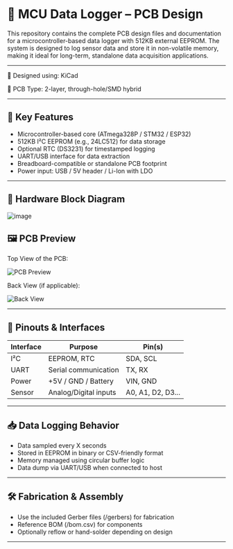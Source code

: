 # 🧾 MCU Data Logger – PCB Design

This repository contains the complete PCB design files and documentation for a microcontroller-based data logger with 512KB external EEPROM. The system is designed to log sensor data and store it in non-volatile memory, making it ideal for long-term, standalone data acquisition applications.

---

🔧 Designed using: KiCad 

📐 PCB Type: 2-layer, through-hole/SMD hybrid

---

## 🔋 Key Features
* Microcontroller-based core (ATmega328P / STM32 / ESP32)
* 512KB I²C EEPROM (e.g., 24LC512) for data storage
* Optional RTC (DS3231) for timestamped logging
* UART/USB interface for data extraction
* Breadboard-compatible or standalone PCB footprint
* Power input: USB / 5V header / Li-Ion with LDO
---


## 🔧 Hardware Block Diagram
![image](https://github.com/user-attachments/assets/c6f2ce94-99b2-4912-8d6f-8fb5d41b08d6)



## 🖼️ PCB Preview
Top View of the PCB:

![PCB Preview](readme_assets/pcb_render_top.png)

Back View (if applicable):

![Back View](readme_assets/pcb_render_bottom.png)

---

## 📐 Pinouts & Interfaces

| Interface | Purpose               | Pin(s)            |
| --------- | --------------------- | ----------------- |
| I²C       | EEPROM, RTC           | SDA, SCL          |
| UART      | Serial communication  | TX, RX            |
| Power     | +5V / GND / Battery   | VIN, GND          |
| Sensor    | Analog/Digital inputs | A0, A1, D2, D3... |

---

## 📥 Data Logging Behavior
* Data sampled every X seconds
* Stored in EEPROM in binary or CSV-friendly format
* Memory managed using circular buffer logic
* Data dump via UART/USB when connected to host

---

## 🛠️ Fabrication & Assembly
* Use the included Gerber files (/gerbers) for fabrication
* Reference BOM (/bom.csv) for components
* Optionally reflow or hand-solder depending on design

---
